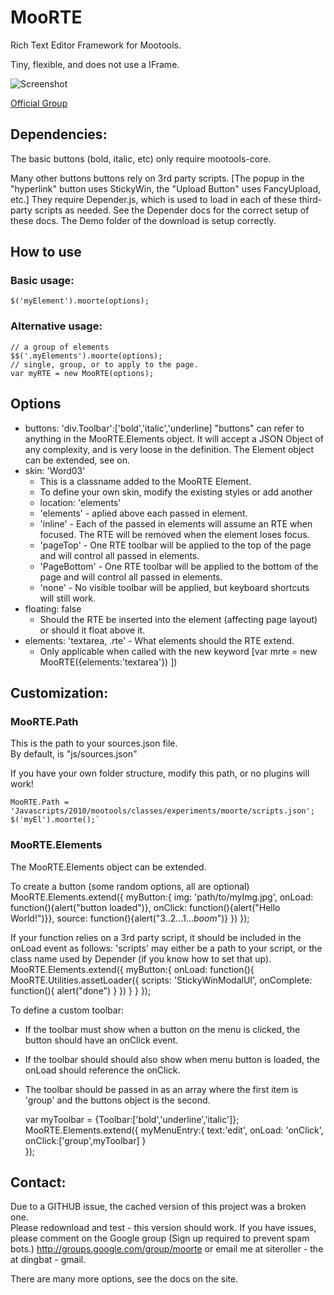 MooRTE
===========

Rich Text Editor Framework for Mootools.

Tiny, flexible, and does not use a IFrame.

![Screenshot](http://siteroller.net/projects/moorte/images/moorte_screenshot.jpg)

[Official Group](http://groups.google.com/group/moorte)

Dependencies:
----------
The basic buttons (bold, italic, etc) only require mootools-core.

Many other buttons buttons rely on 3rd party scripts.
[The popup in the "hyperlink" button uses StickyWin, the "Upload Button" uses FancyUpload, etc.]
They require Depender.js, which is used to load in each of these third-party scripts as needed.
See the Depender docs for the correct setup of these docs. The Demo folder of the download is setup correctly. 

How to use
----------
### Basic usage:
	$('myElement').moorte(options);


### Alternative usage:
	// a group of elements
	$$('.myElements').moorte(options);
	// single, group, or to apply to the page.
	var myRTE = new MooRTE(options);


	
Options
---------	
 - buttons: 'div.Toolbar':['bold','italic','underline]
    "buttons" can refer to anything in the MooRTE.Elements object.
	It will accept a JSON Object of any complexity, and is very loose in the definition.
	The Element object can be extended, see on.
 - skin: 'Word03'
    - This is a classname added to the MooRTE Element.
	- To define your own skin, modify the existing styles or add another
	- location: 'elements'
	- 'elements' - aplied above each passed in element.
	- 'inline' - Each of the passed in elements will assume an RTE when focused. The RTE will be removed when the element loses focus.
	- 'pageTop' - One RTE toolbar will be applied to the top of the page and will control all passed in elements.
	- 'PageBottom' - One RTE toolbar will be applied to the bottom of the page and will control all passed in elements.
	- 'none' - No visible toolbar will be applied, but keyboard shortcuts will still work.	
 - floating: false
	- Should the RTE be inserted into the element (affecting page layout) or should it float above it.
 - elements: 'textarea, .rte' - What elements should the RTE extend.
     - Only applicable when called with the new keyword [var mrte = new MooRTE({elements:'textarea'}) ])
	

Customization:
---------

### MooRTE.Path

This is the path to your sources.json file.<br>
By default, is "js/sources.json"

If you have your own folder structure, modify this path, or no plugins will work! 

    MooRTE.Path = 'Javascripts/2010/mootools/classes/experiments/moorte/scripts.json';
    $('myEl').moorte();`


### MooRTE.Elements

The MooRTE.Elements object can be extended.

To create a button (some random options, all are optional)
	MooRTE.Elements.extend({
		myButton:{
			img:     'path/to/myImg.jpg', 
			onLoad:  function(){alert("button loaded")},
			onClick: function(){alert("Hello World!")}},
			source:  function(){alert("3..2...1...*boom*")}
		})
	});

If your function relies on a 3rd party script, it should be included in the onLoad event as follows:
'scripts' may either be a path to your script, or the class name used by Depender (if you know how to set that up).
	MooRTE.Elements.extend({
		myButton:{
			onLoad: function(){
				MooRTE.Utilities.assetLoader({
					scripts: 'StickyWinModalUI',
					onComplete: function(){ alert("done") }
				})
			}
		}
	});
	
	
To define a custom toolbar:
+ If the toolbar must show when a button on the menu is clicked, the button should have an onClick event.
+ If the toolbar should should also show when menu button is loaded, the onLoad should reference the onClick.
+ The toolbar should be passed in as an array where the first item is 'group' and the buttons object is the second.

	var myToolbar = {Toolbar:['bold','underline','italic']};
	MooRTE.Elements.extend({
		myMenuEntry:{
			text:'edit', 
			onLoad: 'onClick',
			onClick:['group',myToolbar]
		}			
	});

Contact:
---------
Due to a GITHUB issue, the cached version of this project was a broken one.<br>
Please redownload and test - this version should work.
If you have issues, please comment on the Google group (Sign up required to prevent spam bots.)
http://groups.google.com/group/moorte
or email me at siteroller - the at dingbat - gmail.
	
There are many more options, see the docs on the site.
